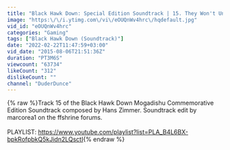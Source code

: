 ```yaml
---
title: "Black Hawk Down: Special Edition Soundtrack | 15. They Won't Understand Why We Do It"
image: "https:\/\/i.ytimg.com\/vi\/eOUQnWv4hrc\/hqdefault.jpg"
vid_id: "eOUQnWv4hrc"
categories: "Gaming"
tags: ["Black Hawk Down (Soundtrack)"]
date: "2022-02-22T11:47:59+03:00"
vid_date: "2015-08-06T21:51:36Z"
duration: "PT3M6S"
viewcount: "63734"
likeCount: "312"
dislikeCount: ""
channel: "DuderDunce"
---
```

{% raw %}Track 15 of the Black Hawk Down Mogadishu Commemorative Edition Soundtrack composed by Hans Zimmer. Soundtrack edit by marcorea1 on the ffshrine forums.<br /><br />PLAYLIST: <a rel="nofollow" target="blank" href="https://www.youtube.com/playlist?list=PLA_B4L6BX-bpkRofpbkQ5kJidn2LQsctI">https://www.youtube.com/playlist?list=PLA_B4L6BX-bpkRofpbkQ5kJidn2LQsctI</a>{% endraw %}
